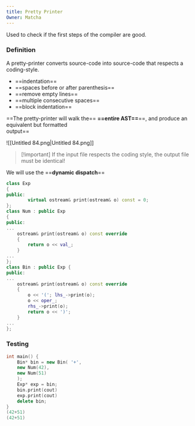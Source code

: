 ```yaml
---
title: Pretty Printer
Owner: Matcha
---
```

Used to check if the first steps of the compiler are good.
  
### Definition
A pretty-printer converts source-code into source-code that respects a coding-style.
- ==indentation==
- ==spaces before or after parenthesis==
- ==remove empty lines==
- ==multiple consecutive spaces==
- ==block indentation==
  
==The pretty-printer will walk the== **==entire AST==**==, and produce an equivalent but formatted  
output==
  
![[Untitled 84.png|Untitled 84.png]]


> [!important] If the input file respects the coding style, the output file must be identical!
  
  
We will use the ==**dynamic dispatch**==
```C++
class Exp
{
public:
		virtual ostream& print(ostream& o) const = 0;
};
class Num : public Exp
{
public:
...
	ostream& print(ostream& o) const override
	{
		return o << val_;
	}
...
};
class Bin : public Exp {
public:
...
	ostream& print(ostream& o) const override
	{
		o << '('; lhs_->print(o);
		o << oper_;
		rhs_->print(o);
		return o << ')';
	}
...
};
```
  
### Testing
```C++
int main() {
	Bin* bin = new Bin( '+',
	new Num(42),
	new Num(51)
	);
	Exp* exp = bin;
	bin.print(cout)
	exp.print(cout)
	delete bin;
}
(42+51)
(42+51)
```